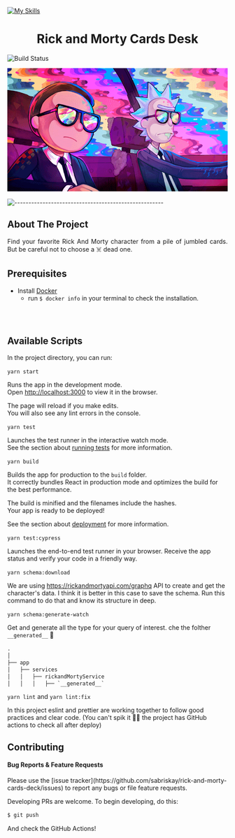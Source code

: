 [![My Skills](https://skills.thijs.gg/icons?i=js,typescript,react,redux,graphql,docker,jest,cypress)](https://skills.thijs.gg)

<h1 align="center"> Rick and Morty Cards Desk</h1>

![Build Status](https://github.com/probot/example-github-action/workflows/Test/badge.svg)

<p align="center"> 
  <img src="./rickandmorty-readme.gif" alt="Animated gif rickandmorty game" height="282px" width="637">
</p>

![-----------------------------------------------------](https://raw.githubusercontent.com/andreasbm/readme/master/assets/lines/rainbow.png)

<h2> About The Project</h2>

<p align="justify"> 
  Find your favorite Rick And Morty character from a pile of jumbled cards. But be careful not to choose a ☠️ dead one.
</p>

<h2>Prerequisites</h2>

- Install [Docker](https://docs.docker.com/engine/install/)
  - run <code>$ docker info</code> in your terminal to check the installation.

<br/>
<br/>
<h2>Available Scripts</h2>

In the project directory, you can run:
<br/>

<code>yarn start</code>

Runs the app in the development mode.\
Open [http://localhost:3000](http://localhost:3000) to view it in the browser.

The page will reload if you make edits.\
You will also see any lint errors in the console.

`yarn test`

Launches the test runner in the interactive watch mode.\
See the section about [running tests](https://facebook.github.io/create-react-app/docs/running-tests) for more information.

`yarn build`

Builds the app for production to the `build` folder.\
It correctly bundles React in production mode and optimizes the build for the best performance.

The build is minified and the filenames include the hashes.\
Your app is ready to be deployed!

See the section about [deployment](https://facebook.github.io/create-react-app/docs/deployment) for more information.

`yarn test:cypress`

Launches the end-to-end test runner in your browser. Receive the app status and verify your code in a friendly way.

`yarn schema:download`

We are using https://rickandmortyapi.com/graphq API to create and get the character's data. I think it is better in this case to save the schema. Run this command to do that and know its structure in deep.

`yarn schema:generate-watch`

Get and generate all the type for your query of interest. che the folther `__generated__` 👀

    .
    │
    ├── app
    │   ├── services
    │   │   ├── rickandMortyService
    │   │   │   ├── `__generated__`

`yarn lint` and `yarn lint:fix`

In this project eslint and prettier are working together to follow good practices and clear code. (You can't spik it 👮‍♂️ the project has GitHub actions to check all after deploy)

<h2>Contributing</h2>

<h4>Bug Reports & Feature Requests</h4>
Please use the [issue tracker](https://github.com/sabriskay/rick-and-morty-cards-deck/issues) to report any bugs or file feature requests.

Developing
PRs are welcome. To begin developing, do this:

```bash
$ git push
```

And check the GitHub Actions!
